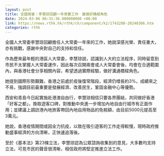 ```yaml
---
layout: post
title: 全國兩會｜李慧琼回顧一年常委工作　冀做好橋樑角色
date: 2024-03-06 06:31:36.000000000 +08:00
link: https://news.rthk.hk/rthk/ch/component/k2/1743280-20240306.htm
categories: rthk
---
```


全國人大常委李慧琼回顧擔任人大常委一年來的工作，她說深感光榮、責任重大，亦有挑戰，感謝中央對自己的支持和信任。

作為歷來最年輕的港區人大常委，李慧琼說，認識到人大的立法程序，同時留意到市民不太掌握人大常委運作，因此每次召開兩會或人大常委會後，均會在合適範圍內，與香港社會分享相關內容，希望透過實際經驗，做好溝通橋樑角色。

她提到國際形勢艱難，香港之前處於疫後復常階段，經濟仍增長約3%，成績來之不易，強調目前最重要是發展經濟、改善民生，鞏固金融中心等優勢。

西安和青島今日起實施赴港澳自由行，李慧琼相信只要各界團結，共同做好香港「好客之都」，換取遊客口碑，對推動中央進一步增加內地自由行城市有正面作用；並建議上調訪港內地旅客帶回內地自用物品的免稅額，由目前5000元提高至3萬元。

她說，香港疫情期間或因全力抗疫，以致在吸引遊客的工作走得較慢，現時政府推動盛事經濟的方向清晰，正快速追落後。

至於《基本法》第23條立法，李慧琼認為公眾諮詢收集到的意見，大多數均支持立法，可見市民的聲音很清晰，相信政府將堅定推進立法工作。
